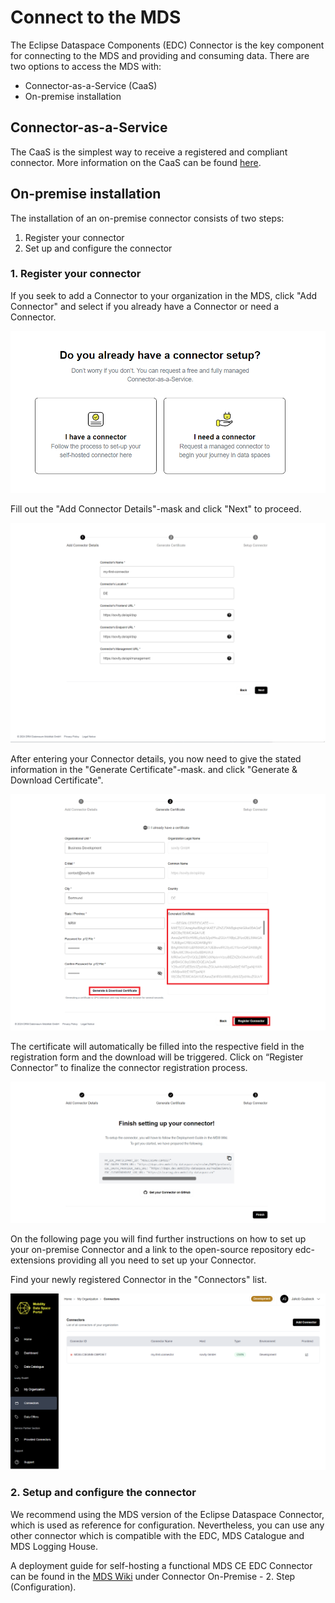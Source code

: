 # Connect to the MDS

The Eclipse Dataspace Components (EDC) Connector is the key component for connecting to the MDS and providing and consuming data.
There are two options to access the MDS with:

- Connector-as-a-Service (CaaS)
- On-premise installation

## Connector-as-a-Service

The CaaS is the simplest way to receive a registered and compliant connector.
More information on the CaaS can be found [here](https://github.com/Mobility-Data-Space/mobility-data-space/wiki/).

## On-premise installation

The installation of an on-premise connector consists of two steps:

1. Register your connector 
2. Set up and configure the connector

### 1. Register your connector

If you seek to add a Connector to your organization in the MDS, click "Add Connector" and select if you already have a Connector or need a Connector.

![choose-connector](images/choose-connector-registration.png)

Fill out the "Add Connector Details"-mask and click "Next" to proceed.

![example-connector-registration](images/example-values-connector-registration.png)

After entering your Connector details, you now need to give the stated information in the "Generate Certificate"-mask. and click "Generate & Download Certificate".

![example-certificate](images/example-certificate-generation.png)

The certificate will automatically be filled into the respective field in the registration form and the download will be triggered.
Click on “Register Connector” to finalize the connector registration process.

![finalize-connector-registration](images/finalize-connector-registration.png)

On the following page you will find further instructions on how to set up your on-premise Connector and a link to the open-source repository edc-extensions providing all you need to set up your Connector.

Find your newly registered Connector in the "Connectors" list.

![connector-list](images/connector-list-with-example-edc.png)

### 2. Setup and configure the connector

We recommend using the MDS version of the Eclipse Dataspace Connector, which is used as reference for configuration. Nevertheless, you can use any other connector which is compatible with the EDC, MDS Catalogue and MDS Logging House.

A deployment guide for self-hosting a functional MDS CE EDC Connector can be found in the [MDS Wiki](https://github.com/Mobility-Data-Space/mobility-data-space/wiki) under Connector On-Premise - 2. Step (Configuration).



